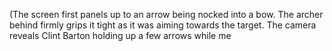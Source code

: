 (The screen first panels up to an arrow being nocked into a bow. The archer behind firmly grips it tight as it was aiming towards the target. The camera reveals Clint Barton holding up a few arrows while me